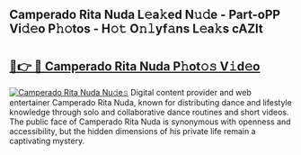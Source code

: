 ## Camperado Rita Nuda L𝚎a𝚔ed N𝚞𝚍e - Part-oPP Vi𝚍𝚎o P𝚑𝚘tos - H𝚘𝚝 O𝚗𝚕yf𝚊ns L𝚎a𝚔s cAZIt

# <h2><a href="http://kf0uco.oniu.top/?m=Camperado+Rita+Nuda">🔗👉 🔴 Camperado Rita Nuda P𝚑ot𝚘𝚜 V𝚒d𝚎o</a></h2>

[![Camperado Rita Nuda Nu𝚍e𝚜](https://i.imgur.com/0qMVB7G.gif)](http://kf0uco.oniu.top/?m=Camperado+Rita+Nuda)
Digital content provider and web entertainer Camperado Rita Nuda, known for distributing dance and lifestyle knowledge through solo and collaborative dance routines and short videos. The public face of Camperado Rita Nuda is synonymous with openness and accessibility, but the hidden dimensions of his private life remain a captivating mystery.  
